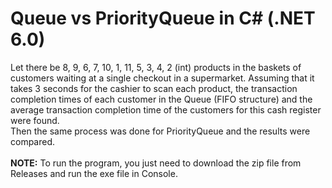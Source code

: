 # Queue vs PriorityQueue in C# (.NET 6.0)
Let there be 8, 9, 6, 7, 10, 1, 11, 5, 3, 4, 2 (int) products in the baskets of customers waiting at a single checkout in a supermarket. Assuming that it takes 3 seconds for the cashier to scan each product, the transaction completion times of each customer in the Queue (FIFO structure) and the average transaction completion time of the customers for this cash register were found.
<br>
Then the same process was done for PriorityQueue and the results were compared. 
<br>
<br>
**NOTE:** To run the program, you just need to download the zip file from Releases and run the exe file in Console.
